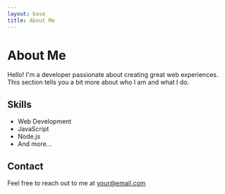 ```yaml
---
layout: base
title: About Me
---
```


# About Me

Hello! I'm a developer passionate about creating great web experiences. This section tells you a bit more about who I am and what I do.

## Skills

- Web Development
- JavaScript
- Node.js
- And more...

## Contact

Feel free to reach out to me at [your@email.com](mailto:your@email.com)